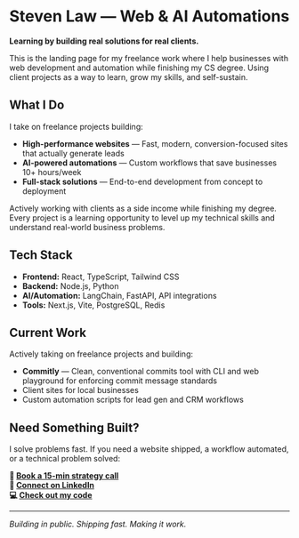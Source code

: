 # Steven Law — Web & AI Automations

**Learning by building real solutions for real clients.**

This is the landing page for my freelance work where I help businesses with web development and automation while finishing my CS degree. Using client projects as a way to learn, grow my skills, and self-sustain.

## What I Do

I take on freelance projects building:

- **High-performance websites** — Fast, modern, conversion-focused sites that actually generate leads
- **AI-powered automations** — Custom workflows that save businesses 10+ hours/week
- **Full-stack solutions** — End-to-end development from concept to deployment

Actively working with clients as a side income while finishing my degree. Every project is a learning opportunity to level up my technical skills and understand real-world business problems.

## Tech Stack

- **Frontend:** React, TypeScript, Tailwind CSS
- **Backend:** Node.js, Python
- **AI/Automation:** LangChain, FastAPI, API integrations
- **Tools:** Next.js, Vite, PostgreSQL, Redis

## Current Work

Actively taking on freelance projects and building:
- **Commitly** — Clean, conventional commits tool with CLI and web playground for enforcing commit message standards
- Client sites for local businesses
- Custom automation scripts for lead gen and CRM workflows

## Need Something Built?

I solve problems fast. If you need a website shipped, a workflow automated, or a technical problem solved:

**📅 [Book a 15-min strategy call](https://calendly.com/stelaw469/15-minute-tech-strategy-call)**  
**💼 [Connect on LinkedIn](https://www.linkedin.com/in/steven-law-b918b530b/)**  
**💻 [Check out my code](https://github.com/slaw469)**

---

*Building in public. Shipping fast. Making it work.*

